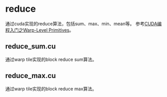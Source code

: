 # reduce

通过cuda实现的reduce算法，包括sum、max、min、mean等。
参考[CUDA编程入门之Warp-Level Primitives](https://zhuanlan.zhihu.com/p/572820783)。

## reduce_sum.cu

通过warp tile实现的block reduce sum算法。

## reduce_max.cu

通过warp tile实现的block reduce max算法。